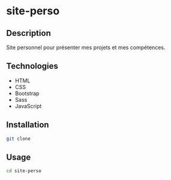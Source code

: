 # site-perso

## Description

Site personnel pour présenter mes projets et mes compétences.

## Technologies

- HTML
- CSS
- Bootstrap
- Sass
- JavaScript

## Installation

```bash
git clone
```

## Usage

```bash
cd site-perso
```
